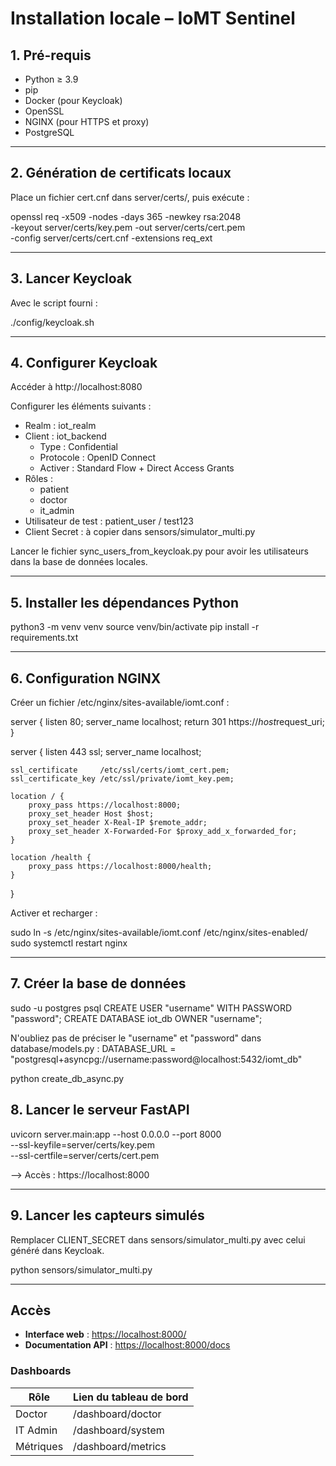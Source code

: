 # Installation locale – IoMT Sentinel

## 1. Pré-requis

- Python ≥ 3.9  
- pip  
- Docker (pour Keycloak)  
- OpenSSL  
- NGINX (pour HTTPS et proxy)
- PostgreSQL

---

## 2. Génération de certificats locaux

Place un fichier cert.cnf dans server/certs/, puis exécute :

openssl req -x509 -nodes -days 365 -newkey rsa:2048 \
  -keyout server/certs/key.pem -out server/certs/cert.pem \
  -config server/certs/cert.cnf -extensions req_ext

---

## 3. Lancer Keycloak

Avec le script fourni :

./config/keycloak.sh

---

## 4. Configurer Keycloak

Accéder à http://localhost:8080

Configurer les éléments suivants :

- Realm : iot_realm
- Client : iot_backend
  - Type : Confidential
  - Protocole : OpenID Connect
  - Activer : Standard Flow + Direct Access Grants
- Rôles :
  - patient
  - doctor
  - it_admin
- Utilisateur de test : patient_user / test123
- Client Secret : à copier dans sensors/simulator_multi.py

Lancer le fichier sync_users_from_keycloak.py pour avoir les utilisateurs dans la base de données locales.

---

## 5. Installer les dépendances Python

python3 -m venv venv
source venv/bin/activate
pip install -r requirements.txt

---

## 6. Configuration NGINX

Créer un fichier /etc/nginx/sites-available/iomt.conf :

server {
    listen 80;
    server_name localhost;
    return 301 https://$host$request_uri;
}

server {
    listen 443 ssl;
    server_name localhost;

    ssl_certificate     /etc/ssl/certs/iomt_cert.pem;
    ssl_certificate_key /etc/ssl/private/iomt_key.pem;

    location / {
        proxy_pass https://localhost:8000;
        proxy_set_header Host $host;
        proxy_set_header X-Real-IP $remote_addr;
        proxy_set_header X-Forwarded-For $proxy_add_x_forwarded_for;
    }

    location /health {
        proxy_pass https://localhost:8000/health;
    }
}

Activer et recharger :

sudo ln -s /etc/nginx/sites-available/iomt.conf /etc/nginx/sites-enabled/
sudo systemctl restart nginx

---

## 7. Créer la base de données

sudo -u postgres psql
CREATE USER "username" WITH PASSWORD "password";
CREATE DATABASE iot_db OWNER "username";

N'oubliez pas de préciser le "username" et "password" dans database/models.py :
DATABASE_URL = "postgresql+asyncpg://username:password@localhost:5432/iomt_db"

python create_db_async.py

## 8. Lancer le serveur FastAPI

uvicorn server.main:app --host 0.0.0.0 --port 8000 \
  --ssl-keyfile=server/certs/key.pem \
  --ssl-certfile=server/certs/cert.pem

--> Accès : https://localhost:8000

---

## 9. Lancer les capteurs simulés

Remplacer CLIENT_SECRET dans sensors/simulator_multi.py avec celui généré dans Keycloak.

python sensors/simulator_multi.py

---

## Accès

- **Interface web** : [https://localhost:8000/](https://localhost:8000/)
- **Documentation API** : [https://localhost:8000/docs](https://localhost:8000/docs)

### Dashboards

| Rôle       | Lien du tableau de bord         |
|------------|----------------------------------|
| Doctor     | /dashboard/doctor                |
| IT Admin   | /dashboard/system                |
| Métriques  | /dashboard/metrics               |